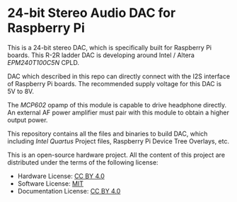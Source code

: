 # 24-bit Stereo Audio DAC for Raspberry Pi

This is a 24-bit stereo DAC, which is specifically built for Raspberry Pi boards. This R-2R ladder DAC is developing around Intel / Altera *EPM240T100C5N* CPLD.

DAC which described in this repo can directly connect with the I2S interface of Raspberry Pi boards. The recommended supply voltage for this DAC is 5V to 8V.

The *MCP602* opamp of this module is capable to drive headphone directly. An external AF power amplifier must pair with this module to obtain a higher output power.

This repository contains all the files and binaries to build DAC, which including *Intel Quartus* Project files, Raspberry Pi Device Tree Overlays, etc.

This is an open-source hardware project. All the content of this project are distributed under the terms of the following license:

- Hardware License: [CC BY 4.0](https://creativecommons.org/licenses/by/4.0/)
- Software License: [MIT](https://github.com/dilshan/usb-external-display/blob/master/LICENSE)
- Documentation License: [CC BY 4.0](https://creativecommons.org/licenses/by/4.0/)

